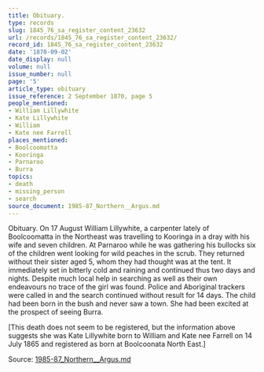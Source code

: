 ```yaml
---
title: Obituary.
type: records
slug: 1845_76_sa_register_content_23632
url: /records/1845_76_sa_register_content_23632/
record_id: 1845_76_sa_register_content_23632
date: '1870-09-02'
date_display: null
volume: null
issue_number: null
page: '5'
article_type: obituary
issue_reference: 2 September 1870, page 5
people_mentioned:
- William Lillywhite
- Kate Lillywhite
- William
- Kate nee Farrell
places_mentioned:
- Boolcoomatta
- Kooringa
- Parnaroo
- Burra
topics:
- death
- missing_person
- search
source_document: 1985-87_Northern__Argus.md
---
```


Obituary.  On 17 August William Lillywhite, a carpenter lately of Boolcoomatta in the Northeast was travelling to Kooringa in a dray with his wife and seven children.  At Parnaroo while he was gathering his bullocks six of the children went looking for wild peaches in the scrub.  They returned without their sister aged 5, whom they had thought was at the tent.  It immediately set in bitterly cold and raining and continued thus two days and nights.  Despite much local help in searching as well as their own endeavours no trace of the girl was found.  Police and Aboriginal trackers were called in and the search continued without result for 14 days.  The child had been born in the bush and never saw a town.  She had been excited at the prospect of seeing Burra.

[This death does not seem to be registered, but the information above suggests she was Kate Lillywhite born to William and Kate nee Farrell on 14 July 1865 and registered as born at Boolcoonata North East.]

Source: [1985-87_Northern__Argus.md](/downloads/markdown/1985-87_Northern__Argus.md)

